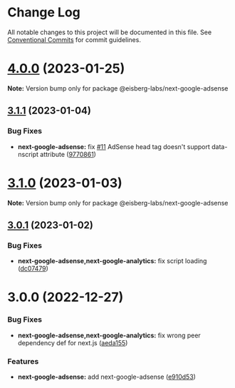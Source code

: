 # Change Log

All notable changes to this project will be documented in this file.
See [Conventional Commits](https://conventionalcommits.org) for commit guidelines.

# [4.0.0](https://github.com/eisberg-labs/react-components/compare/v3.1.1...v4.0.0) (2023-01-25)

**Note:** Version bump only for package @eisberg-labs/next-google-adsense





## [3.1.1](https://github.com/eisberg-labs/react-components/compare/v3.1.0...v3.1.1) (2023-01-04)

### Bug Fixes

- **next-google-adsense:** fix [#11](https://github.com/eisberg-labs/react-components/issues/11) AdSense head tag doesn't support data-nscript attribute ([9770861](https://github.com/eisberg-labs/react-components/commit/9770861f3447ad34334064374f9f108488a86d0c))

# [3.1.0](https://github.com/eisberg-labs/react-components/compare/v3.0.1...v3.1.0) (2023-01-03)

**Note:** Version bump only for package @eisberg-labs/next-google-adsense

## [3.0.1](https://github.com/eisberg-labs/react-components/compare/v3.0.0...v3.0.1) (2023-01-02)

### Bug Fixes

- **next-google-adsense,next-google-analytics:** fix script loading ([dc07479](https://github.com/eisberg-labs/react-components/commit/dc0747999231e7ab5152aff3b057176d889f6fe5))

# 3.0.0 (2022-12-27)

### Bug Fixes

- **next-google-adsense,next-google-analytics:** fix wrong peer dependency def for next.js ([aeda155](https://github.com/eisberg-labs/react-components/commit/aeda15571e984059bccf2bbd83494093c182e70e))

### Features

- **next-google-adsense:** add next-google-adsense ([e910d53](https://github.com/eisberg-labs/react-components/commit/e910d53f7003c86f53c6a96e95866032a7c7cc8f))
